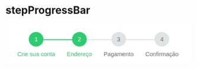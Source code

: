 # stepProgressBar

![enter image description here](https://github.com/BiancaTeodoroU/stepProgressBar/blob/main/stepProgressBar.jpeg?raw=true)
